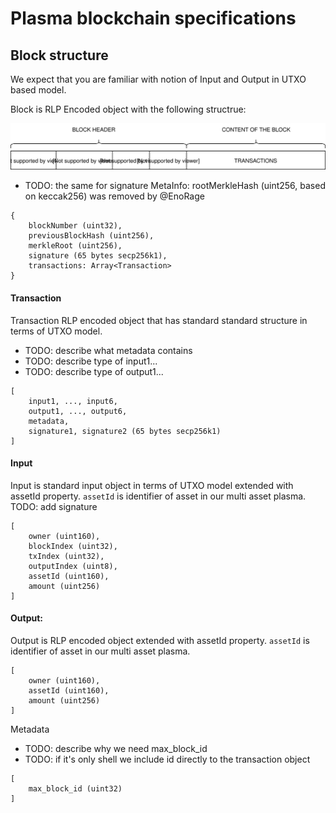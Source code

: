 # Plasma blockchain specifications

## Block structure
We expect that you are familiar with notion of Input and Output in UTXO based model.     

Block is RLP Encoded object with the following structrue:

![block](https://raw.githubusercontent.com/BANKEX/plasma-research/master/docs/assets/block.svg?sanitize=true)
- TODO: the same for signature
MetaInfo: rootMerkleHash (uint256, based on keccak256) was removed by @EnoRage
```
{
	blockNumber (uint32),
	previousBlockHash (uint256),
	merkleRoot (uint256),
	signature (65 bytes secp256k1),
	transactions: Array<Transaction>
}
```

#### Transaction
Transaction RLP encoded object that has standard standard structure in terms of UTXO model.
- TODO: describe what metadata contains
- TODO: describe type of input1...
- TODO: describe type of output1...
```
[
	input1, ..., input6,
	output1, ..., output6,
	metadata,
	signature1, signature2 (65 bytes secp256k1)
]
```

#### Input
Input is standard input object in terms of UTXO model extended with assetId property.
`assetId` is identifier of asset in our multi asset plasma.
TODO: add signature
```
[
	owner (uint160), 
	blockIndex (uint32), 
	txIndex (uint32), 
	outputIndex (uint8), 
	assetId (uint160), 
	amount (uint256)
]
```

#### Output:
Output is RLP encoded object extended with assetId property.
`assetId` is identifier of asset in our multi asset plasma.
```
[
	owner (uint160), 
	assetId (uint160), 
	amount (uint256)
]
```

Metadata
- TODO: describe why we need max_block_id
- TODO: if it's only shell we include id directly to the transaction object 
```
[
	max_block_id (uint32)
]
```
